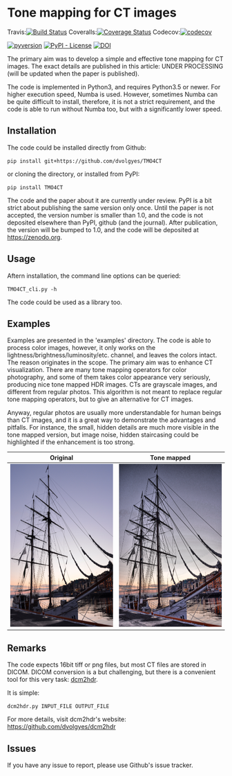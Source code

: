 Tone mapping for CT images
==========================

Travis:[![Build Status](https://travis-ci.org/dvolgyes/TMO4CT.svg?branch=master)](https://travis-ci.org/dvolgyes/TMO4CT)
Coveralls:[![Coverage Status](https://coveralls.io/repos/github/dvolgyes/TMO4CT/badge.svg?branch=master)](https://coveralls.io/github/dvolgyes/TMO4CT?branch=master)
Codecov:[![codecov](https://codecov.io/gh/dvolgyes/TMO4CT/branch/master/graph/badge.svg)](https://codecov.io/gh/dvolgyes/TMO4CT)

[![pyversion](https://img.shields.io/pypi/pyversions/TMO4CT.svg)](https://pypi.org/project/TMO4CT/)
[![PyPI - License](https://img.shields.io/pypi/l/TMO4CT.svg)](https://github.com/dvolgyes/TMO4CT/raw/master/LICENSE.txt)
[![DOI](https://zenodo.org/badge/DOI/10.5281/zenodo.1319084.svg)](https://doi.org/10.5281/zenodo.1319084)

The primary aim was to develop a simple and effective tone
mapping for CT images. The exact details are published
in this article: UNDER PROCESSING (will be updated when the paper is published).

The code is implemented in Python3, and requires Python3.5 or newer.
For higher execution speed, Numba is used. However, sometimes Numba
can be quite difficult to install, therefore, it is not a strict requirement,
and the code is able to run without Numba too, but with a significantly lower speed.


Installation
------------

The code could be installed directly from Github:
```
pip install git+https://github.com/dvolgyes/TMO4CT
```
or cloning the directory, or installed from PyPI:
```
pip install TMO4CT
```

The code and the paper about it  are currently under review.
PyPI is a bit strict about publishing the same version only once.
Until the paper is not accepted, the version number is smaller than 1.0,
and the code is not deposited elsewhere than PyPI, github (and the journal).
After publication, the version will be bumped to 1.0, and the code
will be deposited at <https://zenodo.org>.

Usage
-----

Aftern installation, the command line options can be queried:
```
TMO4CT_cli.py -h
```

The code could be used as a library too.

Examples
--------

Examples are presented in the 'examples' directory.
The code is able to process color images, however,
it only works on the lightness/brightness/luminosity/etc.
channel, and leaves the colors intact. The reason originates
in the scope. The primary aim was to enhance CT visualization.
There are many tone mapping operators for color photography,
and some of them takes color appearance very seriously,
producing nice tone mapped HDR images. CTs are grayscale images,
and different from regular photos. This algorithm is
not meant to replace regular tone mapping operators,
but to give an alternative for CT images.

Anyway, regular photos are usually more understandable for
human beings than CT images, and it is a great way to demonstrate
the advantages and pitfalls. For instance, the small, hidden details
are much more visible in the tone mapped version, but image noise, hidden
staircasing could be highlighted if the enhancement is too strong.

  Original                                                                                              |  Tone mapped
:------------------------------------------------------------------------------------------------------:|:-------------------------:
<img src="https://github.com/dvolgyes/TMO4CT/raw/master/examples/ship1k.png" width="376" height="376">  |  <img src="https://github.com/dvolgyes/TMO4CT/raw/master/examples/ship1k_tone_mapped.png" width="376" height="376">



Remarks
-------

The code expects 16bit tiff or png files,
but most CT files are stored in DICOM. DICOM conversion
is a but challenging, but there is a convenient tool
for this very task: [dcm2hdr](https://github.com/dvolgyes/dcm2hdr).

It is simple:
```
dcm2hdr.py INPUT_FILE OUTPUT_FILE
```
For more details, visit dcm2hdr's website: <https://github.com/dvolgyes/dcm2hdr>

Issues
------
If you have any issue to report, please use Github's issue tracker.
